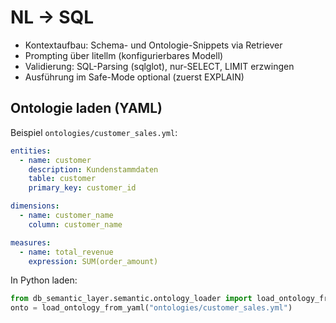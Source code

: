 # NL → SQL

- Kontextaufbau: Schema- und Ontologie-Snippets via Retriever
- Prompting über litellm (konfigurierbares Modell)
- Validierung: SQL-Parsing (sqlglot), nur-SELECT, LIMIT erzwingen
- Ausführung im Safe-Mode optional (zuerst EXPLAIN)

## Ontologie laden (YAML)

Beispiel `ontologies/customer_sales.yml`:

```yaml
entities:
  - name: customer
    description: Kundenstammdaten
    table: customer
    primary_key: customer_id

dimensions:
  - name: customer_name
    column: customer_name

measures:
  - name: total_revenue
    expression: SUM(order_amount)
```

In Python laden:

```python
from db_semantic_layer.semantic.ontology_loader import load_ontology_from_yaml
onto = load_ontology_from_yaml("ontologies/customer_sales.yml")
```